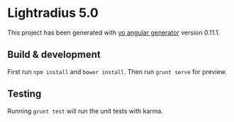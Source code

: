 # Lightradius 5.0

This project has been generated with [yo angular generator](https://github.com/yeoman/generator-angular)
version 0.11.1.

## Build & development

First run `npm install` and `bower install`.
Then run `grunt serve` for preview.

## Testing

Running `grunt test` will run the unit tests with karma.
